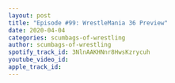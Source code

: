```yaml
---
layout: post
title: "Episode #99: WrestleMania 36 Preview"
date: 2020-04-04
categories: scumbags-of-wrestling
author: scumbags-of-wrestling
spotify_track_id: 3NlnAAKHNnr8HwsKzrycuh
youtube_video_id: 
apple_track_id: 
---
```

